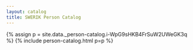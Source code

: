 ```yaml
---
layout: catalog
title: SWERIK Person Catalog
---
```

{% assign p = site.data._person-catalog.i-WpG9sHKB4FrSuW2UWeGK3q %}
{% include person-catalog.html p=p %}

